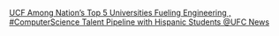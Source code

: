 [UCF Among Nation’s Top 5 Universities Fueling Engineering , #ComputerScience Talent Pipeline with Hispanic Students   @UFC News](https://qi.tc/qi/118703)